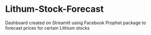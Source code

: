 # Lithum-Stock-Forecast

Dashboard created on Streamlit using Facebook Prophet package to forecast prices for certain Lithium stocks
